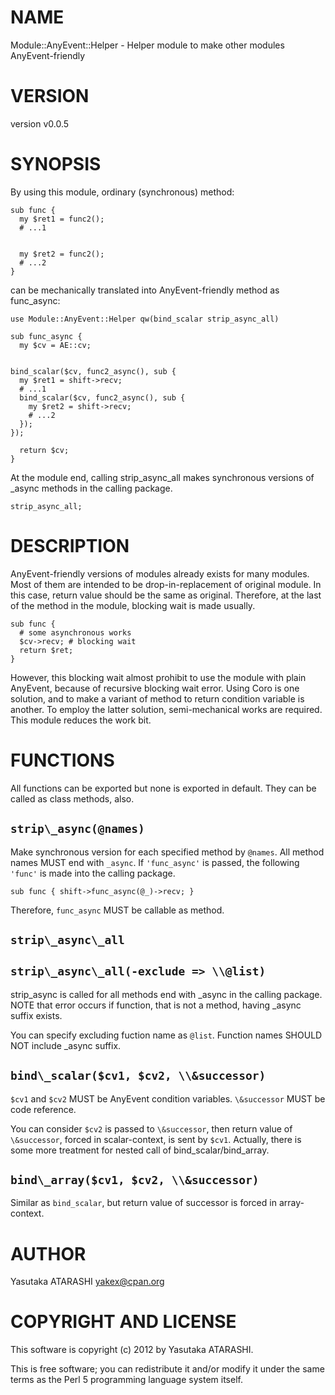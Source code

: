 # NAME

Module::AnyEvent::Helper - Helper module to make other modules AnyEvent-friendly

# VERSION

version v0.0.5

# SYNOPSIS

By using this module, ordinary (synchronous) method:

    sub func {
      my $ret1 = func2();
      # ...1
    

      my $ret2 = func2();
      # ...2
    }

can be mechanically translated into AnyEvent-friendly method as func\_async:

    use Module::AnyEvent::Helper qw(bind_scalar strip_async_all)

    sub func_async {
      my $cv = AE::cv;
    

    bind_scalar($cv, func2_async(), sub {
      my $ret1 = shift->recv;
      # ...1
      bind_scalar($cv, func2_async(), sub {
        my $ret2 = shift->recv;
        # ...2
      });
    });

      return $cv;
    }

At the module end, calling strip\_async\_all makes synchronous versions of \_async methods in the calling package.

    strip_async_all;

# DESCRIPTION

AnyEvent-friendly versions of modules already exists for many modules.
Most of them are intended to be drop-in-replacement of original module.
In this case, return value should be the same as original.
Therefore, at the last of the method in the module, blocking wait is made usually.

    sub func {
      # some asynchronous works
      $cv->recv; # blocking wait
      return $ret;
    }

However, this blocking wait almost prohibit to use the module with plain AnyEvent, because of recursive blocking wait error.
Using Coro is one solution, and to make a variant of method to return condition variable is another.
To employ the latter solution, semi-mechanical works are required.
This module reduces the work bit.

# FUNCTIONS

All functions can be exported but none is exported in default.
They can be called as class methods, also.

## `strip\_async(@names)`

Make synchronous version for each specified method by `@names`.
All method names MUST end with `_async`.
If `'func_async'` is passed, the following `'func'` is made into the calling package.

    sub func { shift->func_async(@_)->recv; }

Therefore, `func_async` MUST be callable as method.

## `strip\_async\_all`

## `strip\_async\_all(-exclude => \\@list)`

strip\_async is called for all methods end with \_async in the calling package.
NOTE that error occurs if function, that is not a method, having \_async suffix exists.

You can specify excluding fuction name as `@list`. Function names SHOULD NOT include \_async suffix.

## `bind\_scalar($cv1, $cv2, \\&successor)`

`$cv1` and `$cv2` MUST be AnyEvent condition variables. `\&successor` MUST be code reference.

You can consider `$cv2` is passed to `\&successor`, then return value of `\&successor`, forced in scalar-context, is sent by `$cv1`.
Actually, there is some more treatment for nested call of bind\_scalar/bind\_array.

## `bind\_array($cv1, $cv2, \\&successor)`

Similar as `bind_scalar`, but return value of successor is forced in array-context.

# AUTHOR

Yasutaka ATARASHI <yakex@cpan.org>

# COPYRIGHT AND LICENSE

This software is copyright (c) 2012 by Yasutaka ATARASHI.

This is free software; you can redistribute it and/or modify it under
the same terms as the Perl 5 programming language system itself.
